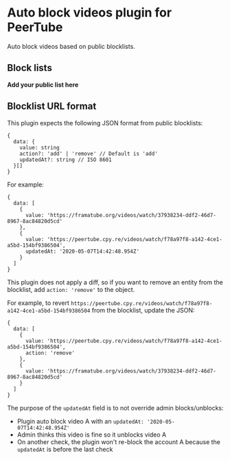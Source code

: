 # Auto block videos plugin for PeerTube

Auto block videos based on public blocklists.

## Block lists

**Add your public list here**

## Blocklist URL format

This plugin expects the following JSON format from public blocklists:

```
{
  data: {
    value: string
    action?: 'add' | 'remove' // Default is 'add'
    updatedAt?: string // ISO 8601
  }[]
}
```

For example:

```
{
  data: [
    {
      value: 'https://framatube.org/videos/watch/37938234-ddf2-46d7-8967-8ac84820d5cd'
    },
    {
      value: 'https://peertube.cpy.re/videos/watch/f78a97f8-a142-4ce1-a5bd-154bf9386504',
      updatedAt: '2020-05-07T14:42:48.954Z'
    }
  ]
}
```

This plugin does not apply a diff, so if you want to remove an entity from the blocklist, add `action: 'remove'` to the object.

For example, to revert `https://peertube.cpy.re/videos/watch/f78a97f8-a142-4ce1-a5bd-154bf9386504` from the blocklist, update the JSON:

```
{
  data: [
    {
      value: 'https://peertube.cpy.re/videos/watch/f78a97f8-a142-4ce1-a5bd-154bf9386504',
      action: 'remove'
    },
    {
      value: 'https://framatube.org/videos/watch/37938234-ddf2-46d7-8967-8ac84820d5cd'
    }
  ]
}
```

The purpose of the `updatedAt` field is to not override admin blocks/unblocks:
 * Plugin auto block video A with an `updatedAt: '2020-05-07T14:42:48.954Z'`
 * Admin thinks this video is fine so it unblocks video A
 * On another check, the plugin won't re-block the account A because the `updatedAt` is before the last check
